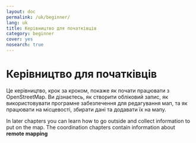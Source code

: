 ```yaml
---
layout: doc
permalink: /uk/beginner/
lang: uk
title: Керівництво для початківців
category: beginner
cover: yes
nosearch: true
---
```


Керівництво для початківців
================

Це керівництво, крок за кроком, покаже як почати працювати з OpenStreetMap. Ви дізнаєтесь, як створити обліковий запис, як використовувати програмне забезпечення для редагування мап, та як працювати на місцевості, збирати дані та додавати їх на мапу.

In later chapters you can learn how to go outside and collect information to put on the map. The coordination chapters contain information about **remote mapping**
